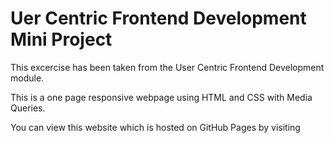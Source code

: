 # Uer Centric Frontend Development Mini Project

This excercise has been taken from the User Centric Frontend Development module.

This is a one page responsive webpage using HTML and CSS with Media Queries.

You can view this website which is hosted on GitHub Pages by visiting
